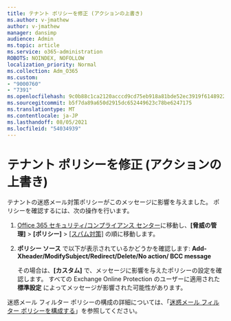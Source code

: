 ```yaml
---
title: テナント ポリシーを修正 (アクションの上書き)
ms.author: v-jmathew
author: v-jmathew
manager: dansimp
audience: Admin
ms.topic: article
ms.service: o365-administration
ROBOTS: NOINDEX, NOFOLLOW
localization_priority: Normal
ms.collection: Adm_O365
ms.custom:
- "9000760"
- "7391"
ms.openlocfilehash: 9c0b88c1ca2120acccd9cd75eb918a81bde52ec3919f6148922f077f07899da7
ms.sourcegitcommit: b5f7da89a650d2915dc652449623c78be6247175
ms.translationtype: MT
ms.contentlocale: ja-JP
ms.lasthandoff: 08/05/2021
ms.locfileid: "54034939"
---
```

# <a name="fix-tenant-policy-action-override"></a>テナント ポリシーを修正 (アクションの上書き)

テナントの迷惑メール対策ポリシーがこのメッセージに影響を与えました。 ポリシーを確認するには、次の操作を行います。

1. [Office 365 セキュリティ/コンプライアンス センター](https://go.microsoft.com/fwlink/p/?linkid=2077143)に移動し、**[脅威の管理]** > **[ポリシー]** > [[スパム対策]](https://go.microsoft.com/fwlink/?linkid=2101518) の順に移動します。
2. **ポリシー ソース** で以下が表示されているかどうかを確認します:  **Add-Xheader/ModifySubject/Redirect/Delete/No action/ BCC message**

    その場合は、**[カスタム]** で、メッセージに影響を与えたポリシーの設定を確認します。 すべての Exchange Online Protection のユーザーに適用された **標準設定** によってメッセージが影響された可能性があります。

迷惑メール フィルター ポリシーの構成の詳細については、「[迷惑メール フィルター ポリシーを構成する](https://go.microsoft.com/fwlink/?linkid=2101431)」を参照してください。
